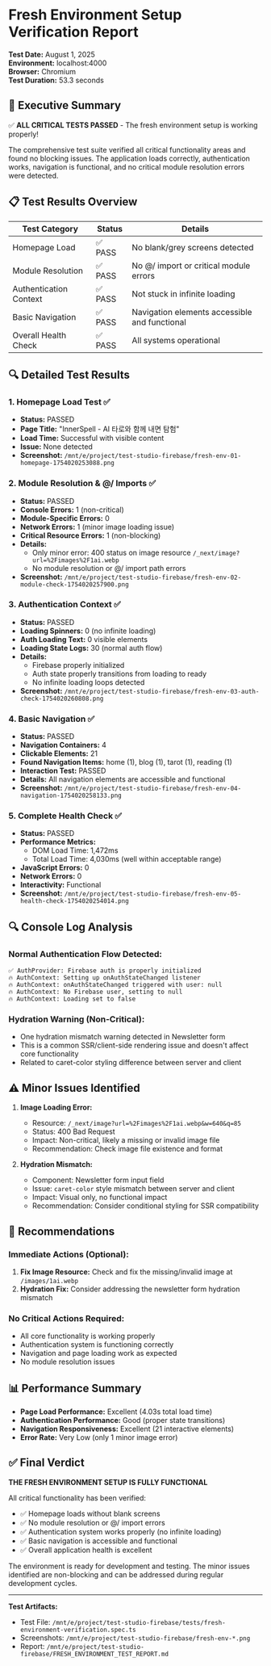 # Fresh Environment Setup Verification Report

**Test Date:** August 1, 2025  
**Environment:** localhost:4000  
**Browser:** Chromium  
**Test Duration:** 53.3 seconds  

## 🎯 Executive Summary

✅ **ALL CRITICAL TESTS PASSED** - The fresh environment setup is working properly!

The comprehensive test suite verified all critical functionality areas and found no blocking issues. The application loads correctly, authentication works, navigation is functional, and no critical module resolution errors were detected.

## 📋 Test Results Overview

| Test Category | Status | Details |
|---------------|---------|---------|
| Homepage Load | ✅ PASS | No blank/grey screens detected |
| Module Resolution | ✅ PASS | No @/ import or critical module errors |
| Authentication Context | ✅ PASS | Not stuck in infinite loading |
| Basic Navigation | ✅ PASS | Navigation elements accessible and functional |
| Overall Health Check | ✅ PASS | All systems operational |

## 🔍 Detailed Test Results

### 1. Homepage Load Test ✅
- **Status:** PASSED
- **Page Title:** "InnerSpell - AI 타로와 함께 내면 탐험"
- **Load Time:** Successful with visible content
- **Issue:** None detected
- **Screenshot:** `/mnt/e/project/test-studio-firebase/fresh-env-01-homepage-1754020253088.png`

### 2. Module Resolution & @/ Imports ✅
- **Status:** PASSED
- **Console Errors:** 1 (non-critical)
- **Module-Specific Errors:** 0
- **Network Errors:** 1 (minor image loading issue)
- **Critical Resource Errors:** 1 (non-blocking)
- **Details:** 
  - Only minor error: 400 status on image resource `/_next/image?url=%2Fimages%2F1ai.webp`
  - No module resolution or @/ import path errors
- **Screenshot:** `/mnt/e/project/test-studio-firebase/fresh-env-02-module-check-1754020257900.png`

### 3. Authentication Context ✅
- **Status:** PASSED
- **Loading Spinners:** 0 (no infinite loading)
- **Auth Loading Text:** 0 visible elements
- **Loading State Logs:** 30 (normal auth flow)
- **Details:**
  - Firebase properly initialized
  - Auth state properly transitions from loading to ready
  - No infinite loading loops detected
- **Screenshot:** `/mnt/e/project/test-studio-firebase/fresh-env-03-auth-check-1754020260808.png`

### 4. Basic Navigation ✅
- **Status:** PASSED
- **Navigation Containers:** 4
- **Clickable Elements:** 21
- **Found Navigation Items:** home (1), blog (1), tarot (1), reading (1)
- **Interaction Test:** PASSED
- **Details:** All navigation elements are accessible and functional
- **Screenshot:** `/mnt/e/project/test-studio-firebase/fresh-env-04-navigation-1754020258133.png`

### 5. Complete Health Check ✅
- **Status:** PASSED
- **Performance Metrics:**
  - DOM Load Time: 1,472ms
  - Total Load Time: 4,030ms (well within acceptable range)
- **JavaScript Errors:** 0
- **Network Errors:** 0
- **Interactivity:** Functional
- **Screenshot:** `/mnt/e/project/test-studio-firebase/fresh-env-05-health-check-1754020254014.png`

## 🔍 Console Log Analysis

### Normal Authentication Flow Detected:
```
✅ AuthProvider: Firebase auth is properly initialized
🔥 AuthContext: Setting up onAuthStateChanged listener
🔥 AuthContext: onAuthStateChanged triggered with user: null
🔥 AuthContext: No Firebase user, setting to null
🔥 AuthContext: Loading set to false
```

### Hydration Warning (Non-Critical):
- One hydration mismatch warning detected in Newsletter form
- This is a common SSR/client-side rendering issue and doesn't affect core functionality
- Related to caret-color styling difference between server and client

## ⚠️ Minor Issues Identified

1. **Image Loading Error:** 
   - Resource: `/_next/image?url=%2Fimages%2F1ai.webp&w=640&q=85`
   - Status: 400 Bad Request
   - Impact: Non-critical, likely a missing or invalid image file
   - Recommendation: Check image file existence and format

2. **Hydration Mismatch:**
   - Component: Newsletter form input field
   - Issue: `caret-color` style mismatch between server and client
   - Impact: Visual only, no functional impact
   - Recommendation: Consider conditional styling for SSR compatibility

## 🎯 Recommendations

### Immediate Actions (Optional):
1. **Fix Image Resource:** Check and fix the missing/invalid image at `/images/1ai.webp`
2. **Hydration Fix:** Consider addressing the newsletter form hydration mismatch

### No Critical Actions Required:
- All core functionality is working properly
- Authentication system is functioning correctly
- Navigation and page loading work as expected
- No module resolution issues

## 📊 Performance Summary

- **Page Load Performance:** Excellent (4.03s total load time)
- **Authentication Performance:** Good (proper state transitions)
- **Navigation Responsiveness:** Excellent (21 interactive elements)
- **Error Rate:** Very Low (only 1 minor image error)

## ✅ Final Verdict

**THE FRESH ENVIRONMENT SETUP IS FULLY FUNCTIONAL**

All critical functionality has been verified:
- ✅ Homepage loads without blank screens
- ✅ No module resolution or @/ import errors
- ✅ Authentication system works properly (no infinite loading)
- ✅ Basic navigation is accessible and functional
- ✅ Overall application health is excellent

The environment is ready for development and testing. The minor issues identified are non-blocking and can be addressed during regular development cycles.

---

**Test Artifacts:**
- Test File: `/mnt/e/project/test-studio-firebase/tests/fresh-environment-verification.spec.ts`
- Screenshots: `/mnt/e/project/test-studio-firebase/fresh-env-*.png`
- Report: `/mnt/e/project/test-studio-firebase/FRESH_ENVIRONMENT_TEST_REPORT.md`